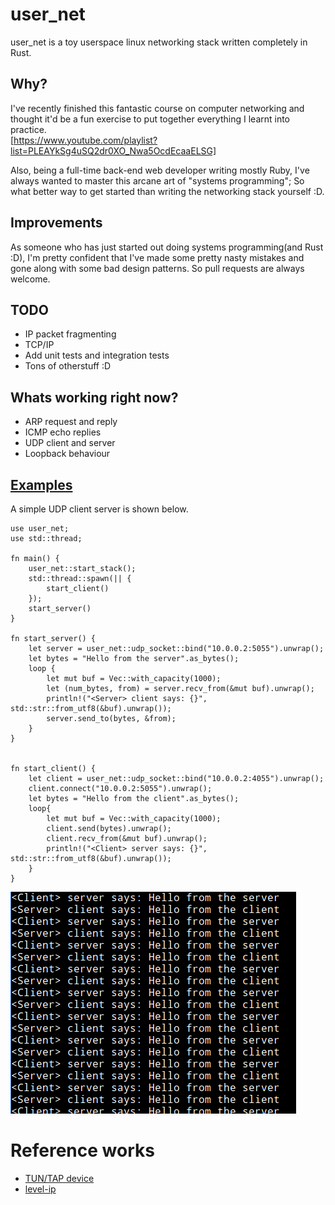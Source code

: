 # user_net

user_net is a toy userspace linux networking stack written completely in Rust. 

## Why?
I've recently finished this fantastic course on computer networking and thought it'd be a fun exercise to put together everything I learnt into practice.  
[https://www.youtube.com/playlist?list=PLEAYkSg4uSQ2dr0XO_Nwa5OcdEcaaELSG]

Also, being a full-time back-end web developer writing mostly Ruby, I've always wanted to master this arcane art of "systems programming"; So what better way to get started than writing the networking stack yourself :D.

## Improvements

As someone who has just started out doing systems programming(and Rust :D), I'm pretty confident that I've made some pretty nasty mistakes and gone along with some bad design patterns. So pull requests are always welcome.

## TODO
- IP packet fragmenting
- TCP/IP
- Add unit tests and integration tests
- Tons of otherstuff :D

## Whats working right now?
- ARP request and reply
- ICMP echo replies
- UDP client and server
- Loopback behaviour

## [Examples](examples)
A simple UDP client server is shown below. 
```
use user_net;
use std::thread;

fn main() {
    user_net::start_stack();
    std::thread::spawn(|| {
        start_client()
    });
    start_server()
}

fn start_server() {
    let server = user_net::udp_socket::bind("10.0.0.2:5055").unwrap();
    let bytes = "Hello from the server".as_bytes();
    loop {
        let mut buf = Vec::with_capacity(1000);
        let (num_bytes, from) = server.recv_from(&mut buf).unwrap();
        println!("<Server> client says: {}", std::str::from_utf8(&buf).unwrap());
        server.send_to(bytes, &from);
    }
}


fn start_client() {
    let client = user_net::udp_socket::bind("10.0.0.2:4055").unwrap();
    client.connect("10.0.0.2:5055").unwrap();
    let bytes = "Hello from the client".as_bytes();
    loop{
        let mut buf = Vec::with_capacity(1000);
        client.send(bytes).unwrap();
        client.recv_from(&mut buf).unwrap();
        println!("<Client> server says: {}", std::str::from_utf8(&buf).unwrap());
    }
}

```
![](_images/client_server.png)


# Reference works 
* [TUN/TAP device](https://backreference.org/2010/03/26/tuntap-interface-tutorial/)
* [level-ip](https://github.com/saminiir/level-ip)

